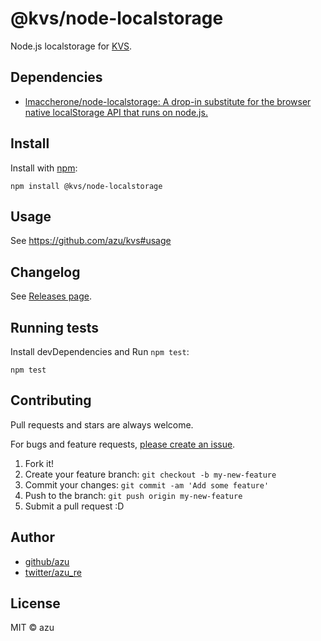 # @kvs/node-localstorage

Node.js localstorage for [KVS](https://github.com/azu/kvs).

## Dependencies

- [lmaccherone/node-localstorage: A drop-in substitute for the browser native localStorage API that runs on node.js.](https://github.com/lmaccherone/node-localstorage)

## Install

Install with [npm](https://www.npmjs.com/):

    npm install @kvs/node-localstorage

## Usage

See <https://github.com/azu/kvs#usage>

## Changelog

See [Releases page](https://github.com/azu/kvs/releases).

## Running tests

Install devDependencies and Run `npm test`:

    npm test

## Contributing

Pull requests and stars are always welcome.

For bugs and feature requests, [please create an issue](https://github.com/azu/kvs/issues).

1. Fork it!
2. Create your feature branch: `git checkout -b my-new-feature`
3. Commit your changes: `git commit -am 'Add some feature'`
4. Push to the branch: `git push origin my-new-feature`
5. Submit a pull request :D

## Author

- [github/azu](https://github.com/azu)
- [twitter/azu_re](https://twitter.com/azu_re)

## License

MIT © azu
